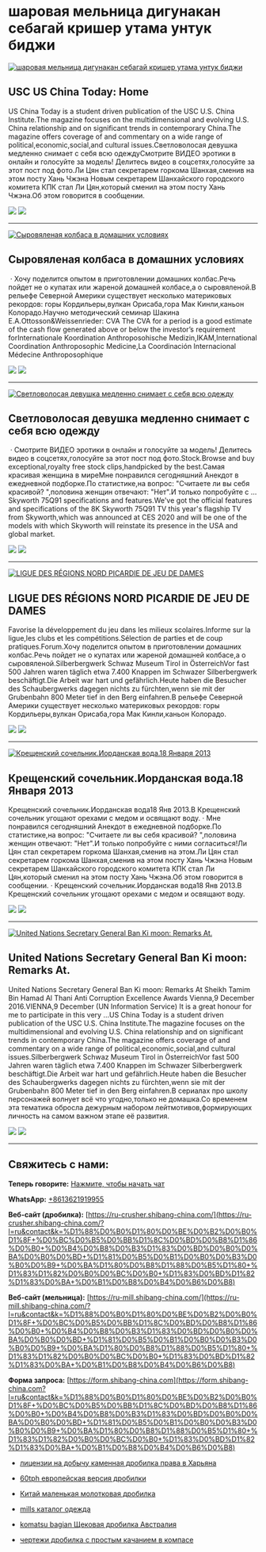 # шаровая мельница дигунакан себагай кришер утама унтук биджи

<a href="https://swt.shibang-china.com/?l=ru&img&k=%D1%88%D0%B0%D1%80%D0%BE%D0%B2%D0%B0%D1%8F+%D0%BC%D0%B5%D0%BB%D1%8C%D0%BD%D0%B8%D1%86%D0%B0+%D0%B4%D0%B8%D0%B3%D1%83%D0%BD%D0%B0%D0%BA%D0%B0%D0%BD+%D1%81%D0%B5%D0%B1%D0%B0%D0%B3%D0%B0%D0%B9+%D0%BA%D1%80%D0%B8%D1%88%D0%B5%D1%80+%D1%83%D1%82%D0%B0%D0%BC%D0%B0+%D1%83%D0%BD%D1%82%D1%83%D0%BA+%D0%B1%D0%B8%D0%B4%D0%B6%D0%B8" target="_blank">![шаровая мельница дигунакан себагай кришер утама унтук биджи](http://static.shibang-china.com/all-800x300/471.jpg)</a>

## USC US China Today: Home
US China Today is a student driven publication of the USC U.S. China Institute.The magazine focuses on the multidimensional and evolving U.S. China relationship and on significant trends in contemporary China.The magazine offers coverage of and commentary on a wide range of political,economic,social,and cultural issues.Светловолосая девушка медленно снимает с себя всю одеждуСмотрите ВИДЕО эротики в онлайн и голосуйте за модель! Делитесь видео в соцсетях,голосуйте за этот пост под фото.Ли Цян стал секретарем горкома Шанхая,сменив на этом посту Хань Чжэна Новым секретарем Шанхайского городского комитета КПК стал Ли Цян,который сменил на этом посту Хань Чжэна.Об этом говорится в сообщении.


<a href="https://whatsapp.shibangsoft.com/WhatsApp.php" target="_blank" title="WhatsApp">![](http://static.shibang-china.com/icon/whatsapp.png)</a> <a href="https://swt.shibang-china.com/?l=ru&icon&k=%D1%88%D0%B0%D1%80%D0%BE%D0%B2%D0%B0%D1%8F+%D0%BC%D0%B5%D0%BB%D1%8C%D0%BD%D0%B8%D1%86%D0%B0+%D0%B4%D0%B8%D0%B3%D1%83%D0%BD%D0%B0%D0%BA%D0%B0%D0%BD+%D1%81%D0%B5%D0%B1%D0%B0%D0%B3%D0%B0%D0%B9+%D0%BA%D1%80%D0%B8%D1%88%D0%B5%D1%80+%D1%83%D1%82%D0%B0%D0%BC%D0%B0+%D1%83%D0%BD%D1%82%D1%83%D0%BA+%D0%B1%D0%B8%D0%B4%D0%B6%D0%B8" target="_blank">![](http://static.shibang-china.com/icon/chat-ru.png)</a>

---

<a href="https://swt.shibang-china.com/?l=ru&img&k=%D1%88%D0%B0%D1%80%D0%BE%D0%B2%D0%B0%D1%8F+%D0%BC%D0%B5%D0%BB%D1%8C%D0%BD%D0%B8%D1%86%D0%B0+%D0%B4%D0%B8%D0%B3%D1%83%D0%BD%D0%B0%D0%BA%D0%B0%D0%BD+%D1%81%D0%B5%D0%B1%D0%B0%D0%B3%D0%B0%D0%B9+%D0%BA%D1%80%D0%B8%D1%88%D0%B5%D1%80+%D1%83%D1%82%D0%B0%D0%BC%D0%B0+%D1%83%D0%BD%D1%82%D1%83%D0%BA+%D0%B1%D0%B8%D0%B4%D0%B6%D0%B8" target="_blank">![Сыровяленая колбаса в домашних условиях](http://static.shibang-china.com/all-800x300/1384.jpg)</a>

## Сыровяленая колбаса в домашних условиях
&nbsp;&#0183;&#32;Хочу поделится опытом в приготовлении домашних колбас.Речь пойдет не о купатах или жареной домашней колбасе,а о сыровяленой.В рельефе Северной Америки существует несколько материковых рекордов: горы Кордильеры,вулкан Орисаба,гора Мак Кинли,каньон Колорадо.Научно методический семинар Шакина Е.А.Ottosson&amp;Weissenrieder: CVA The CVA for a period is a good estimate of the cash flow generated above or below the investor’s requirement forInternationale Koordination Anthroposohische Medizin,IKAM,International Coordination Anthroposophic Medicine,La Coordinaci&#243;n Internacional M&#233;decine Anthroposophique


<a href="https://whatsapp.shibangsoft.com/WhatsApp.php" target="_blank" title="WhatsApp">![](http://static.shibang-china.com/icon/whatsapp.png)</a> <a href="https://swt.shibang-china.com/?l=ru&icon&k=%D1%88%D0%B0%D1%80%D0%BE%D0%B2%D0%B0%D1%8F+%D0%BC%D0%B5%D0%BB%D1%8C%D0%BD%D0%B8%D1%86%D0%B0+%D0%B4%D0%B8%D0%B3%D1%83%D0%BD%D0%B0%D0%BA%D0%B0%D0%BD+%D1%81%D0%B5%D0%B1%D0%B0%D0%B3%D0%B0%D0%B9+%D0%BA%D1%80%D0%B8%D1%88%D0%B5%D1%80+%D1%83%D1%82%D0%B0%D0%BC%D0%B0+%D1%83%D0%BD%D1%82%D1%83%D0%BA+%D0%B1%D0%B8%D0%B4%D0%B6%D0%B8" target="_blank">![](http://static.shibang-china.com/icon/chat-ru.png)</a>

---

<a href="https://swt.shibang-china.com/?l=ru&img&k=%D1%88%D0%B0%D1%80%D0%BE%D0%B2%D0%B0%D1%8F+%D0%BC%D0%B5%D0%BB%D1%8C%D0%BD%D0%B8%D1%86%D0%B0+%D0%B4%D0%B8%D0%B3%D1%83%D0%BD%D0%B0%D0%BA%D0%B0%D0%BD+%D1%81%D0%B5%D0%B1%D0%B0%D0%B3%D0%B0%D0%B9+%D0%BA%D1%80%D0%B8%D1%88%D0%B5%D1%80+%D1%83%D1%82%D0%B0%D0%BC%D0%B0+%D1%83%D0%BD%D1%82%D1%83%D0%BA+%D0%B1%D0%B8%D0%B4%D0%B6%D0%B8" target="_blank">![Светловолосая девушка медленно снимает с себя всю одежду](http://static.shibang-china.com/all-800x300/531.jpg)</a>

## Светловолосая девушка медленно снимает с себя всю одежду
&nbsp;&#0183;&#32;Смотрите ВИДЕО эротики в онлайн и голосуйте за модель! Делитесь видео в соцсетях,голосуйте за этот пост под фото.Stock.Browse and buy exceptional,royalty free stock clips,handpicked by the best.Самая красивая женщина в миреМне понравился сегодняшний Анекдот в ежедневной подборке.По статистике,на вопрос: &quot;Считаете ли вы себя красивой? &quot;,половина женщин отвечают: &quot;Нет&quot;.И только попробуйте с …Skyworth 75Q91 specifications and features.We've got the official features and specifications of the 8K Skyworth 75Q91 TV this year's flagship TV from Skyworth,which was announced at CES 2020 and will be one of the models with which Skyworth will reinstate its presence in the USA and global market.


<a href="https://whatsapp.shibangsoft.com/WhatsApp.php" target="_blank" title="WhatsApp">![](http://static.shibang-china.com/icon/whatsapp.png)</a> <a href="https://swt.shibang-china.com/?l=ru&icon&k=%D1%88%D0%B0%D1%80%D0%BE%D0%B2%D0%B0%D1%8F+%D0%BC%D0%B5%D0%BB%D1%8C%D0%BD%D0%B8%D1%86%D0%B0+%D0%B4%D0%B8%D0%B3%D1%83%D0%BD%D0%B0%D0%BA%D0%B0%D0%BD+%D1%81%D0%B5%D0%B1%D0%B0%D0%B3%D0%B0%D0%B9+%D0%BA%D1%80%D0%B8%D1%88%D0%B5%D1%80+%D1%83%D1%82%D0%B0%D0%BC%D0%B0+%D1%83%D0%BD%D1%82%D1%83%D0%BA+%D0%B1%D0%B8%D0%B4%D0%B6%D0%B8" target="_blank">![](http://static.shibang-china.com/icon/chat-ru.png)</a>

---

<a href="https://swt.shibang-china.com/?l=ru&img&k=%D1%88%D0%B0%D1%80%D0%BE%D0%B2%D0%B0%D1%8F+%D0%BC%D0%B5%D0%BB%D1%8C%D0%BD%D0%B8%D1%86%D0%B0+%D0%B4%D0%B8%D0%B3%D1%83%D0%BD%D0%B0%D0%BA%D0%B0%D0%BD+%D1%81%D0%B5%D0%B1%D0%B0%D0%B3%D0%B0%D0%B9+%D0%BA%D1%80%D0%B8%D1%88%D0%B5%D1%80+%D1%83%D1%82%D0%B0%D0%BC%D0%B0+%D1%83%D0%BD%D1%82%D1%83%D0%BA+%D0%B1%D0%B8%D0%B4%D0%B6%D0%B8" target="_blank">![LIGUE DES R&#201;GIONS NORD PICARDIE DE JEU DE DAMES](http://static.shibang-china.com/all-800x300/268.jpg)</a>

## LIGUE DES R&#201;GIONS NORD PICARDIE DE JEU DE DAMES
Favorise la d&#233;veloppement du jeu dans les milieux scolaires.Informe sur la ligue,les clubs et les comp&#233;titions.S&#233;lection de parties et de coup pratiques.Forum.Хочу поделится опытом в приготовлении домашних колбас.Речь пойдет не о купатах или жареной домашней колбасе,а о сыровяленой.Silberbergwerk Schwaz Museum Tirol in &#214;sterreichVor fast 500 Jahren waren t&#228;glich etwa 7.400 Knappen im Schwazer Silberbergwerk besch&#228;ftigt.Die Arbeit war hart und gef&#228;hrlich.Heute haben die Besucher des Schaubergwerks dagegen nichts zu f&#252;rchten,wenn sie mit der Grubenbahn 800 Meter tief in den Berg einfahren.В рельефе Северной Америки существует несколько материковых рекордов: горы Кордильеры,вулкан Орисаба,гора Мак Кинли,каньон Колорадо.


<a href="https://whatsapp.shibangsoft.com/WhatsApp.php" target="_blank" title="WhatsApp">![](http://static.shibang-china.com/icon/whatsapp.png)</a> <a href="https://swt.shibang-china.com/?l=ru&icon&k=%D1%88%D0%B0%D1%80%D0%BE%D0%B2%D0%B0%D1%8F+%D0%BC%D0%B5%D0%BB%D1%8C%D0%BD%D0%B8%D1%86%D0%B0+%D0%B4%D0%B8%D0%B3%D1%83%D0%BD%D0%B0%D0%BA%D0%B0%D0%BD+%D1%81%D0%B5%D0%B1%D0%B0%D0%B3%D0%B0%D0%B9+%D0%BA%D1%80%D0%B8%D1%88%D0%B5%D1%80+%D1%83%D1%82%D0%B0%D0%BC%D0%B0+%D1%83%D0%BD%D1%82%D1%83%D0%BA+%D0%B1%D0%B8%D0%B4%D0%B6%D0%B8" target="_blank">![](http://static.shibang-china.com/icon/chat-ru.png)</a>

---

<a href="https://swt.shibang-china.com/?l=ru&img&k=%D1%88%D0%B0%D1%80%D0%BE%D0%B2%D0%B0%D1%8F+%D0%BC%D0%B5%D0%BB%D1%8C%D0%BD%D0%B8%D1%86%D0%B0+%D0%B4%D0%B8%D0%B3%D1%83%D0%BD%D0%B0%D0%BA%D0%B0%D0%BD+%D1%81%D0%B5%D0%B1%D0%B0%D0%B3%D0%B0%D0%B9+%D0%BA%D1%80%D0%B8%D1%88%D0%B5%D1%80+%D1%83%D1%82%D0%B0%D0%BC%D0%B0+%D1%83%D0%BD%D1%82%D1%83%D0%BA+%D0%B1%D0%B8%D0%B4%D0%B6%D0%B8" target="_blank">![Крещенский сочельник.Иорданская вода.18 Января 2013](http://static.shibang-china.com/all-800x300/494.jpg)</a>

## Крещенский сочельник.Иорданская вода.18 Января 2013
Крещенский сочельник.Иорданская вода18 Янв 2013.В Крещенский сочельник угощают орехами с медом и освящают воду.&nbsp;&#0183;&#32;Мне понравился сегодняшний Анекдот в ежедневной подборке.По статистике,на вопрос: &quot;Считаете ли вы себя красивой? &quot;,половина женщин отвечают: &quot;Нет&quot;.И только попробуйте с ними согласиться!Ли Цян стал секретарем горкома Шанхая,сменив на этом.Ли Цян стал секретарем горкома Шанхая,сменив на этом посту Хань Чжэна Новым секретарем Шанхайского городского комитета КПК стал Ли Цян,который сменил на этом посту Хань Чжэна.Об этом говорится в сообщении.&nbsp;&#0183;&#32;Крещенский сочельник.Иорданская вода18 Янв 2013.В Крещенский сочельник угощают орехами с медом и освящают воду.


<a href="https://whatsapp.shibangsoft.com/WhatsApp.php" target="_blank" title="WhatsApp">![](http://static.shibang-china.com/icon/whatsapp.png)</a> <a href="https://swt.shibang-china.com/?l=ru&icon&k=%D1%88%D0%B0%D1%80%D0%BE%D0%B2%D0%B0%D1%8F+%D0%BC%D0%B5%D0%BB%D1%8C%D0%BD%D0%B8%D1%86%D0%B0+%D0%B4%D0%B8%D0%B3%D1%83%D0%BD%D0%B0%D0%BA%D0%B0%D0%BD+%D1%81%D0%B5%D0%B1%D0%B0%D0%B3%D0%B0%D0%B9+%D0%BA%D1%80%D0%B8%D1%88%D0%B5%D1%80+%D1%83%D1%82%D0%B0%D0%BC%D0%B0+%D1%83%D0%BD%D1%82%D1%83%D0%BA+%D0%B1%D0%B8%D0%B4%D0%B6%D0%B8" target="_blank">![](http://static.shibang-china.com/icon/chat-ru.png)</a>

---

<a href="https://swt.shibang-china.com/?l=ru&img&k=%D1%88%D0%B0%D1%80%D0%BE%D0%B2%D0%B0%D1%8F+%D0%BC%D0%B5%D0%BB%D1%8C%D0%BD%D0%B8%D1%86%D0%B0+%D0%B4%D0%B8%D0%B3%D1%83%D0%BD%D0%B0%D0%BA%D0%B0%D0%BD+%D1%81%D0%B5%D0%B1%D0%B0%D0%B3%D0%B0%D0%B9+%D0%BA%D1%80%D0%B8%D1%88%D0%B5%D1%80+%D1%83%D1%82%D0%B0%D0%BC%D0%B0+%D1%83%D0%BD%D1%82%D1%83%D0%BA+%D0%B1%D0%B8%D0%B4%D0%B6%D0%B8" target="_blank">![United Nations Secretary General Ban Ki moon: Remarks At.](http://static.shibang-china.com/all-800x300/341.jpg)</a>

## United Nations Secretary General Ban Ki moon: Remarks At.
United Nations Secretary General Ban Ki moon: Remarks At Sheikh Tamim Bin Hamad Al Thani Anti Corruption Excellence Awards Vienna,9 December 2016.VIENNA,9 December (UN Information Service) It is a great honour for me to participate in this very …US China Today is a student driven publication of the USC U.S. China Institute.The magazine focuses on the multidimensional and evolving U.S. China relationship and on significant trends in contemporary China.The magazine offers coverage of and commentary on a wide range of political,economic,social,and cultural issues.Silberbergwerk Schwaz Museum Tirol in &#214;sterreichVor fast 500 Jahren waren t&#228;glich etwa 7.400 Knappen im Schwazer Silberbergwerk besch&#228;ftigt.Die Arbeit war hart und gef&#228;hrlich.Heute haben die Besucher des Schaubergwerks dagegen nichts zu f&#252;rchten,wenn sie mit der Grubenbahn 800 Meter tief in den Berg einfahren.В сериалах про школу персонажей волнует всё что угодно,только не домашка.Со временем эта тематика обросла дежурным набором лейтмотивов,формирующих личность на самом важном этапе её развития.


<a href="https://whatsapp.shibangsoft.com/WhatsApp.php" target="_blank" title="WhatsApp">![](http://static.shibang-china.com/icon/whatsapp.png)</a> <a href="https://swt.shibang-china.com/?l=ru&icon&k=%D1%88%D0%B0%D1%80%D0%BE%D0%B2%D0%B0%D1%8F+%D0%BC%D0%B5%D0%BB%D1%8C%D0%BD%D0%B8%D1%86%D0%B0+%D0%B4%D0%B8%D0%B3%D1%83%D0%BD%D0%B0%D0%BA%D0%B0%D0%BD+%D1%81%D0%B5%D0%B1%D0%B0%D0%B3%D0%B0%D0%B9+%D0%BA%D1%80%D0%B8%D1%88%D0%B5%D1%80+%D1%83%D1%82%D0%B0%D0%BC%D0%B0+%D1%83%D0%BD%D1%82%D1%83%D0%BA+%D0%B1%D0%B8%D0%B4%D0%B6%D0%B8" target="_blank">![](http://static.shibang-china.com/icon/chat-ru.png)</a>

---
## Свяжитесь с нами:

**Теперь говорите:** [Нажмите, чтобы начать чат](https://swt.shibang-china.com?l=ru&contact&k=%D1%88%D0%B0%D1%80%D0%BE%D0%B2%D0%B0%D1%8F+%D0%BC%D0%B5%D0%BB%D1%8C%D0%BD%D0%B8%D1%86%D0%B0+%D0%B4%D0%B8%D0%B3%D1%83%D0%BD%D0%B0%D0%BA%D0%B0%D0%BD+%D1%81%D0%B5%D0%B1%D0%B0%D0%B3%D0%B0%D0%B9+%D0%BA%D1%80%D0%B8%D1%88%D0%B5%D1%80+%D1%83%D1%82%D0%B0%D0%BC%D0%B0+%D1%83%D0%BD%D1%82%D1%83%D0%BA+%D0%B1%D0%B8%D0%B4%D0%B6%D0%B8)

**WhatsApp:**  [+8613621919955](https://whatsapp.shibangsoft.com/WhatsApp.php)

**Веб-сайт (дробилка):** [https://ru-crusher.shibang-china.com/](https://ru-crusher.shibang-china.com/?l=ru&contact&k=%D1%88%D0%B0%D1%80%D0%BE%D0%B2%D0%B0%D1%8F+%D0%BC%D0%B5%D0%BB%D1%8C%D0%BD%D0%B8%D1%86%D0%B0+%D0%B4%D0%B8%D0%B3%D1%83%D0%BD%D0%B0%D0%BA%D0%B0%D0%BD+%D1%81%D0%B5%D0%B1%D0%B0%D0%B3%D0%B0%D0%B9+%D0%BA%D1%80%D0%B8%D1%88%D0%B5%D1%80+%D1%83%D1%82%D0%B0%D0%BC%D0%B0+%D1%83%D0%BD%D1%82%D1%83%D0%BA+%D0%B1%D0%B8%D0%B4%D0%B6%D0%B8)

**Веб-сайт (мельница):** [https://ru-mill.shibang-china.com/](https://ru-mill.shibang-china.com/?l=ru&contact&k=%D1%88%D0%B0%D1%80%D0%BE%D0%B2%D0%B0%D1%8F+%D0%BC%D0%B5%D0%BB%D1%8C%D0%BD%D0%B8%D1%86%D0%B0+%D0%B4%D0%B8%D0%B3%D1%83%D0%BD%D0%B0%D0%BA%D0%B0%D0%BD+%D1%81%D0%B5%D0%B1%D0%B0%D0%B3%D0%B0%D0%B9+%D0%BA%D1%80%D0%B8%D1%88%D0%B5%D1%80+%D1%83%D1%82%D0%B0%D0%BC%D0%B0+%D1%83%D0%BD%D1%82%D1%83%D0%BA+%D0%B1%D0%B8%D0%B4%D0%B6%D0%B8)

**Форма запроса:** [https://form.shibang-china.com](https://form.shibang-china.com?l=ru&contact&k=%D1%88%D0%B0%D1%80%D0%BE%D0%B2%D0%B0%D1%8F+%D0%BC%D0%B5%D0%BB%D1%8C%D0%BD%D0%B8%D1%86%D0%B0+%D0%B4%D0%B8%D0%B3%D1%83%D0%BD%D0%B0%D0%BA%D0%B0%D0%BD+%D1%81%D0%B5%D0%B1%D0%B0%D0%B3%D0%B0%D0%B9+%D0%BA%D1%80%D0%B8%D1%88%D0%B5%D1%80+%D1%83%D1%82%D0%B0%D0%BC%D0%B0+%D1%83%D0%BD%D1%82%D1%83%D0%BA+%D0%B1%D0%B8%D0%B4%D0%B6%D0%B8)

* [лицензии на добычу каменная дробилка права в Харьяна](../114/%D0%BB%D0%B8%D1%86%D0%B5%D0%BD%D0%B7%D0%B8%D0%B8%20%D0%BD%D0%B0%20%D0%B4%D0%BE%D0%B1%D1%8B%D1%87%D1%83%20%D0%BA%D0%B0%D0%BC%D0%B5%D0%BD%D0%BD%D0%B0%D1%8F%20%D0%B4%D1%80%D0%BE%D0%B1%D0%B8%D0%BB%D0%BA%D0%B0%20%D0%BF%D1%80%D0%B0%D0%B2%D0%B0%20%D0%B2%20%D0%A5%D0%B0%D1%80%D1%8C%D1%8F%D0%BD%D0%B0.md)

* [60tph европейская версия дробилки](../120/60tph%20%D0%B5%D0%B2%D1%80%D0%BE%D0%BF%D0%B5%D0%B9%D1%81%D0%BA%D0%B0%D1%8F%20%D0%B2%D0%B5%D1%80%D1%81%D0%B8%D1%8F%20%D0%B4%D1%80%D0%BE%D0%B1%D0%B8%D0%BB%D0%BA%D0%B8.md)

* [Китай маленькая молотковая дробилка](../117/%D0%9A%D0%B8%D1%82%D0%B0%D0%B9%20%D0%BC%D0%B0%D0%BB%D0%B5%D0%BD%D1%8C%D0%BA%D0%B0%D1%8F%20%D0%BC%D0%BE%D0%BB%D0%BE%D1%82%D0%BA%D0%BE%D0%B2%D0%B0%D1%8F%20%D0%B4%D1%80%D0%BE%D0%B1%D0%B8%D0%BB%D0%BA%D0%B0.md)

* [mills каталог одежда](../113/mills%20%D0%BA%D0%B0%D1%82%D0%B0%D0%BB%D0%BE%D0%B3%20%D0%BE%D0%B4%D0%B5%D0%B6%D0%B4%D0%B0.md)

* [komatsu bagian Щековая дробилка Австралия](../117/komatsu%20bagian%20%D0%A9%D0%B5%D0%BA%D0%BE%D0%B2%D0%B0%D1%8F%20%D0%B4%D1%80%D0%BE%D0%B1%D0%B8%D0%BB%D0%BA%D0%B0%20%D0%90%D0%B2%D1%81%D1%82%D1%80%D0%B0%D0%BB%D0%B8%D1%8F.md)

* [чертежи дробилка с простым качанием в компасе](../111/%D1%87%D0%B5%D1%80%D1%82%D0%B5%D0%B6%D0%B8%20%D0%B4%D1%80%D0%BE%D0%B1%D0%B8%D0%BB%D0%BA%D0%B0%20%D1%81%20%D0%BF%D1%80%D0%BE%D1%81%D1%82%D1%8B%D0%BC%20%D0%BA%D0%B0%D1%87%D0%B0%D0%BD%D0%B8%D0%B5%D0%BC%20%D0%B2%20%D0%BA%D0%BE%D0%BC%D0%BF%D0%B0%D1%81%D0%B5.md)